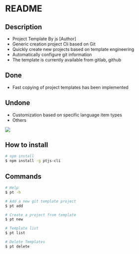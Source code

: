 # README

## Description
- Project Template By js [Author]
- Generic creation project Cli based on Git 
- Quickly create new projects based on template engineering
- Automatically configure git information
- The template is currently available from gitlab, github

## Done
- Fast copying of project templates has been implemented

## Undone
- Customization based on specific language item types
- Others

![](/images/)

## How to install
```sh
# npm install
$ npm install -g ptjs-cli
```

## Commands

```sh
# Help
$ pt -h

# Add a new git template project
$ pt add

# Create a project from template
$ pt new

# Template list
$ pt list

# Delete Templates
$ pt delete
```